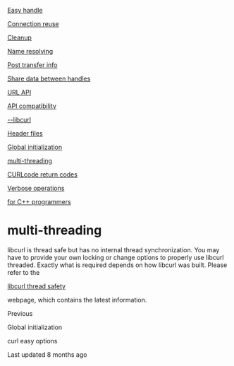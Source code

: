 <a href="easyhandle.html" class="navButton-94f2579c--pageItemWithChildrenNested-2c5d8183--navButtonClickable-161b88ca">

<span class="text-4505230f--UIH300-2063425d--textContentFamily-49a318e1--navButtonLabel-14a4968f">Easy handle</span>

</a>

<a href="connectionreuse.html" class="navButton-94f2579c--pageItemWithChildrenNested-2c5d8183--navButtonClickable-161b88ca">

<span class="text-4505230f--UIH300-2063425d--textContentFamily-49a318e1--navButtonLabel-14a4968f">Connection reuse</span>

</a>

<a href="cleanup.html" class="navButton-94f2579c--pageItemWithChildrenNested-2c5d8183--navButtonClickable-161b88ca">

<span class="text-4505230f--UIH300-2063425d--textContentFamily-49a318e1--navButtonLabel-14a4968f">Cleanup</span>

</a>

<a href="names.html" class="navButton-94f2579c--pageItemWithChildrenNested-2c5d8183--navButtonClickable-161b88ca">

<span class="text-4505230f--UIH300-2063425d--textContentFamily-49a318e1--navButtonLabel-14a4968f">Name resolving</span>

</a>

<a href="getinfo.html" class="navButton-94f2579c--pageItemWithChildrenNested-2c5d8183--navButtonClickable-161b88ca">

<span class="text-4505230f--UIH300-2063425d--textContentFamily-49a318e1--navButtonLabel-14a4968f">Post transfer info</span>

</a>

<a href="sharing.html" class="navButton-94f2579c--pageItemWithChildrenNested-2c5d8183--navButtonClickable-161b88ca">

<span class="text-4505230f--UIH300-2063425d--textContentFamily-49a318e1--navButtonLabel-14a4968f">Share data between handles</span>

</a>

<a href="url.html" class="navButton-94f2579c--pageItemWithChildrenNested-2c5d8183--navButtonClickable-161b88ca">

<span class="text-4505230f--UIH300-2063425d--textContentFamily-49a318e1--navButtonLabel-14a4968f">URL API</span>

</a>

<a href="api.html" class="navButton-94f2579c--pageItemWithChildrenNested-2c5d8183--navButtonClickable-161b88ca">

<span class="text-4505230f--UIH300-2063425d--textContentFamily-49a318e1--navButtonLabel-14a4968f">API compatibility</span>

</a>

<a href="libcurl.html" class="navButton-94f2579c--pageItemWithChildrenNested-2c5d8183--navButtonClickable-161b88ca">

<span class="text-4505230f--UIH300-2063425d--textContentFamily-49a318e1--navButtonLabel-14a4968f">--libcurl</span>

</a>

<a href="headers.html" class="navButton-94f2579c--pageItemWithChildrenNested-2c5d8183--navButtonClickable-161b88ca">

<span class="text-4505230f--UIH300-2063425d--textContentFamily-49a318e1--navButtonLabel-14a4968f">Header files</span>

</a>

<a href="globalinit.html" class="navButton-94f2579c--pageItemWithChildrenNested-2c5d8183--navButtonClickable-161b88ca">

<span class="text-4505230f--UIH300-2063425d--textContentFamily-49a318e1--navButtonLabel-14a4968f">Global initialization</span>

</a>

<a href="threading.html" class="navButton-94f2579c--pageItemWithChildrenNested-2c5d8183--navButtonClickable-161b88ca--navButtonOpened-6a88552e">

<span class="text-4505230f--UIH300-2063425d--textContentFamily-49a318e1--navButtonLabel-14a4968f">multi-threading</span>

</a>

<a href="curlcode.html" class="navButton-94f2579c--pageItemWithChildrenNested-2c5d8183--navButtonClickable-161b88ca">

<span class="text-4505230f--UIH300-2063425d--textContentFamily-49a318e1--navButtonLabel-14a4968f">CURLcode return codes</span>

</a>

<a href="verbose.html" class="navButton-94f2579c--pageItemWithChildrenNested-2c5d8183--navButtonClickable-161b88ca">

<span class="text-4505230f--UIH300-2063425d--textContentFamily-49a318e1--navButtonLabel-14a4968f">Verbose operations</span>

</a>

<a href="cplusplus.html" class="navButton-94f2579c--pageItemWithChildrenNested-2c5d8183--navButtonClickable-161b88ca">

<span class="text-4505230f--UIH300-2063425d--textContentFamily-49a318e1--navButtonLabel-14a4968f">for C++ programmers</span>

</a>

# <span class="text-4505230f--DisplayH900-bfb998fa--textContentFamily-49a318e1">multi-threading</span>

<span class="text-4505230f--UIH300-2063425d--textUIFamily-5ebd8e40--text-8ee2c8b2">

</span>

<span class="text-4505230f--TextH400-3033861f--textContentFamily-49a318e1">

<span data-key="e05e4eb4c27047f88fd2237c377eb995">

<span data-offset-key="e05e4eb4c27047f88fd2237c377eb995:0">libcurl is thread safe but has no internal thread synchronization. You may have to provide your own locking or change options to properly use libcurl threaded. Exactly what is required depends on how libcurl was built. Please refer to the </span>

</span>

<a href="https://curl.se/libcurl/c/threadsafe.html" class="link-a079aa82--primary-53a25e66--link-faf6c434">

<span data-key="57e8530e1c40412e8511d79a7118449c">

<span data-offset-key="57e8530e1c40412e8511d79a7118449c:0">libcurl thread safety</span>

</span>

</a>

<span data-key="ef00685dc3a54729a7de00df0a96b850">

<span data-offset-key="ef00685dc3a54729a7de00df0a96b850:0"> webpage, which contains the latest information.</span>

</span>

</span>

<a href="globalinit.html" class="reset-3c756112--card-6570f064--whiteCard-fff091a4--cardPrevious-56a5e674">

</a>

<span class="text-4505230f--TextH200-a3425406--textContentFamily-49a318e1">Previous</span>

<span class="text-4505230f--UIH400-4e41e82a--textContentFamily-49a318e1">Global initialization</span>

<a href="options.html" class="reset-3c756112--card-6570f064--whiteCard-fff091a4--cardNext-19241c42">

</a>

<span class="text-4505230f--UIH400-4e41e82a--textContentFamily-49a318e1">curl easy options</span>

<span class="text-4505230f--TextH200-a3425406--textContentFamily-49a318e1">Last updated 8 months ago</span>
